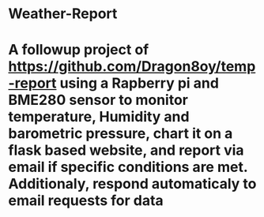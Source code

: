 # Weather-Report
# A followup project of https://github.com/Dragon8oy/temp-report using a Rapberry pi and BME280 sensor to monitor temperature, Humidity and barometric pressure, chart it on a flask based website, and report via email if specific conditions are met. Additionaly, respond automaticaly to email requests for data 


